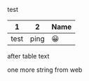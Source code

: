 test


| 1    | 2    | Name |
| ---- | ---- | ---- |
| test | ping | 😀   |

after table text

one more string from web
